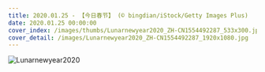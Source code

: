 ```yaml
---
title: 2020.01.25 - 【今日春节】 (© bingdian/iStock/Getty Images Plus)
date: 2020.01.25 00:00:00
cover_index: /images/thumbs/Lunarnewyear2020_ZH-CN1554492287_533x300.jpg
cover_detail: /images/Lunarnewyear2020_ZH-CN1554492287_1920x1080.jpg
---
```


![Lunarnewyear2020](/images/Lunarnewyear2020_ZH-CN1554492287_1920x1080.jpg)
